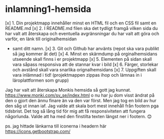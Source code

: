 # inlamning1-hemsida

[x] 1. Din projektmapp innehåller minst en HTML fil och en CSS fil samt en README.md
[x] 2. I README.md filen ska det tydligt framgå vilken sida du har valt att återskapa och
eventuella avgränsningar du har valt att göra och varför, en länk till originalhemsidan
- samt ditt namn.
[x] 3. Git och Github har använts (repot ska vara publikt så jag kommer åt det)
[x] 4. Minst en skärmdump på orginalhemsidans utseende skall finns i er projektmapp
[x] 5. Elementen på sidan skall vara såpass responsiva att de stannar kvar i bild
[x] 6. Färger, storlekar och avstånd skall vara snarlika orignalhemsidans
[x] 7. Uppgiften skall vara inlämnad i tid! (projektmappen zippas ihop och   lämnas in i
läroplattformen som grupp)

Jag har valt att återskapa Monkis hemsida så gott jag kunnat. https://www.monki.com/sv_se/index.html o nu har ju dom visst ändrat på den o gjort den ännu finare än va den var först. Men jag tog en bild av hur den såg ut innan iaf. Jag valde att skala bort mest innehåll från footern pga tidsbrist. Det tog så lång tid för mig att få responsiviteten att fungera någorlunda. Valde att ha med den finstilta texten längst ner i footern. 😊

ps. jag hittade länkarna till iconerna i headern här https://icons.getbootstrap.com/